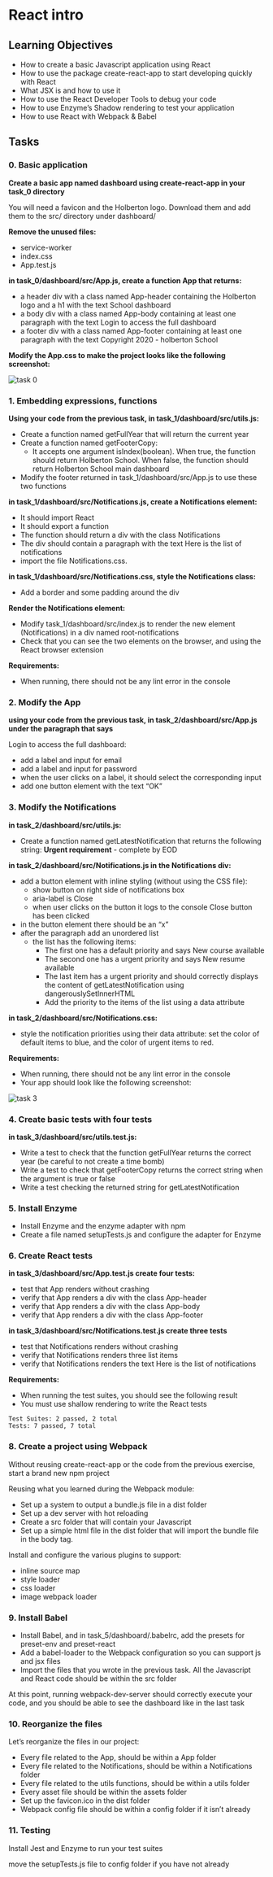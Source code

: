 # React intro

## Learning Objectives

- How to create a basic Javascript application using React
- How to use the package create-react-app to start developing quickly with React
- What JSX is and how to use it
- How to use the React Developer Tools to debug your code
- How to use Enzyme’s Shadow rendering to test your application
- How to use React with Webpack & Babel

## Tasks

### 0. Basic application

**Create a basic app named dashboard using create-react-app in your task_0 directory**

You will need a favicon and the Holberton logo. Download them and add them to the src/ directory under dashboard/

**Remove the unused files:**

- service-worker
- index.css
- App.test.js

**in task_0/dashboard/src/App.js, create a function App that returns:**

- a header div with a class named App-header containing the Holberton logo and a h1 with the text School dashboard
- a body div with a class named App-body containing at least one paragraph with the text Login to access the full dashboard
- a footer div with a class named App-footer containing at least one paragraph with the text Copyright 2020 - holberton School

**Modify the App.css to make the project looks like the following screenshot:**

![task 0](/react_intro/media/task_0_img.png)

### 1. Embedding expressions, functions

**Using your code from the previous task, in task_1/dashboard/src/utils.js:**

- Create a function named getFullYear that will return the current year
- Create a function named getFooterCopy:
  - It accepts one argument isIndex(boolean). When true, the function should return Holberton School. When false, the function should return Holberton School main dashboard
- Modify the footer returned in task_1/dashboard/src/App.js to use these two functions

**in task_1/dashboard/src/Notifications.js, create a Notifications element:**

- It should import React
- It should export a function
- The function should return a div with the class Notifications
- The div should contain a paragraph with the text Here is the list of notifications
- import the file Notifications.css.

**in task_1/dashboard/src/Notifications.css, style the Notifications class:**

- Add a border and some padding around the div

**Render the Notifications element:**

- Modify task_1/dashboard/src/index.js to render the new element (Notifications) in a div named root-notifications
- Check that you can see the two elements on the browser, and using the React browser extension

**Requirements:**

- When running, there should not be any lint error in the console

### 2. Modify the App

**using your code from the previous task, in task_2/dashboard/src/App.js under the paragraph that says**

Login to access the full dashboard:

- add a label and input for email
- add a label and input for password
- when the user clicks on a label, it should select the corresponding input
- add one button element with the text “OK”

### 3. Modify the Notifications

**in task_2/dashboard/src/utils.js:**

- Create a function named getLatestNotification that returns the following string: <strong>Urgent requirement</strong> - complete by EOD

**in task_2/dashboard/src/Notifications.js in the Notifications div:**

- add a button element with inline styling (without using the CSS file):
  - show button on right side of notifications box
  - aria-label is Close
  - when user clicks on the button it logs to the console Close button has been clicked
- in the button element there should be an “x”
- after the paragraph add an unordered list
  - the list has the following items:
    - The first one has a default priority and says New course available
    - The second one has a urgent priority and says New resume available
    - The last item has a urgent priority and should correctly displays the content of getLatestNotification using dangerouslySetInnerHTML
    - Add the priority to the items of the list using a data attribute

**in task_2/dashboard/src/Notifications.css:**

- style the notification priorities using their data attribute: set the color of default items to blue, and the color of urgent items to red.

**Requirements:**

- When running, there should not be any lint error in the console
- Your app should look like the following screenshot:

![task 3](/react_intro/media/task_3_img.png)

### 4. Create basic tests with four tests

**in task_3/dashboard/src/utils.test.js:**

- Write a test to check that the function getFullYear returns the correct year (be careful to not create a time bomb)
- Write a test to check that getFooterCopy returns the correct string when the argument is true or false
- Write a test checking the returned string for getLatestNotification

### 5. Install Enzyme

- Install Enzyme and the enzyme adapter with npm
- Create a file named setupTests.js and configure the adapter for Enzyme

### 6. Create React tests

**in task_3/dashboard/src/App.test.js create four tests:**

- test that App renders without crashing
- verify that App renders a div with the class App-header
- verify that App renders a div with the class App-body
- verify that App renders a div with the class App-footer

**in task_3/dashboard/src/Notifications.test.js create three tests**

- test that Notifications renders without crashing
- verify that Notifications renders three list items
- verify that Notifications renders the text Here is the list of notifications

**Requirements:**

- When running the test suites, you should see the following result
- You must use shallow rendering to write the React tests

```
Test Suites: 2 passed, 2 total
Tests: 7 passed, 7 total
```

### 8. Create a project using Webpack

Without reusing create-react-app or the code from the previous exercise, start a brand new npm project

Reusing what you learned during the Webpack module:

- Set up a system to output a bundle.js file in a dist folder
- Set up a dev server with hot reloading
- Create a src folder that will contain your Javascript
- Set up a simple html file in the dist folder that will import the bundle file in the body tag.

Install and configure the various plugins to support:

- inline source map
- style loader
- css loader
- image webpack loader

### 9. Install Babel

- Install Babel, and in task_5/dashboard/.babelrc, add the presets for preset-env and preset-react
- Add a babel-loader to the Webpack configuration so you can support js and jsx files
- Import the files that you wrote in the previous task. All the Javascript and React code should be within the src folder

At this point, running webpack-dev-server should correctly execute your code, and you should be able to see the dashboard like in the last task

### 10. Reorganize the files

Let’s reorganize the files in our project:

- Every file related to the App, should be within a App folder
- Every file related to the Notifications, should be within a Notifications folder
- Every file related to the utils functions, should be within a utils folder
- Every asset file should be within the assets folder
- Set up the favicon.ico in the dist folder
- Webpack config file should be within a config folder if it isn’t already

### 11. Testing

Install Jest and Enzyme to run your test suites

move the setupTests.js file to config folder if you have not already
